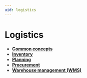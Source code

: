```yaml
---
uid: logistics
---
```


# Logistics

- **[Common concepts](https://docs.erp.net/tech/modules/logistics/concepts/index.html?q=Common%20concepts)**
- **[Inventory](https://docs.erp.net/tech/modules/logistics/inventory/index.html?q=Inventory)**
- **[Planning](https://docs.erp.net/tech/modules/logistics/planning/index.html?q=Planning)**
- **[Procurement](https://docs.erp.net/tech/modules/logistics/procurement/index.html?q=Procurement)**
- **[Warehouse management (WMS)](https://docs.erp.net/tech/modules/logistics/wms/index.html?q=Warehouse%20management%20(WMS))**
